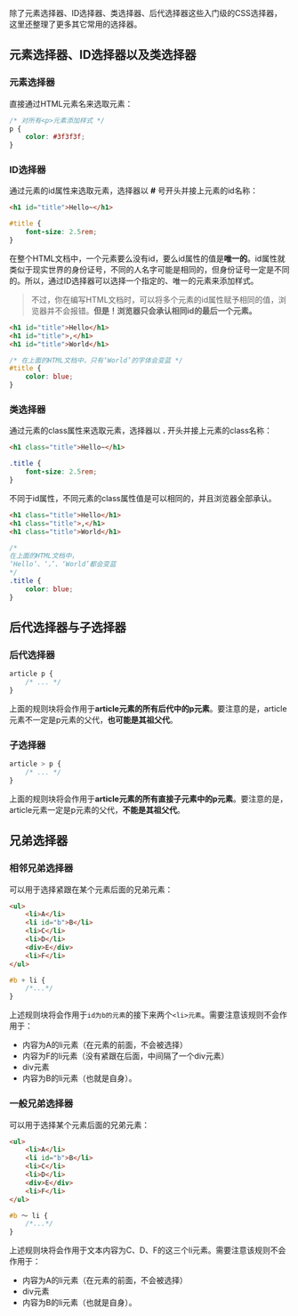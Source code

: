 除了元素选择器、ID选择器、类选择器、后代选择器这些入门级的CSS选择器，这里还整理了更多其它常用的选择器。
<!-- more -->
## 元素选择器、ID选择器以及类选择器
### 元素选择器
直接通过HTML元素名来选取元素：
```css
/* 对所有<p>元素添加样式 */
p {
    color: #3f3f3f;
}
```
### ID选择器
通过元素的id属性来选取元素，选择器以 **#** 号开头并接上元素的id名称：
```html
<h1 id="title">Hello~</h1>
```
```css
#title {
    font-size: 2.5rem;
}
```
在整个HTML文档中，一个元素要么没有id，要么id属性的值是**唯一的**。id属性就类似于现实世界的身份证号，不同的人名字可能是相同的，但身份证号一定是不同的。所以，通过ID选择器可以选择一个指定的、唯一的元素来添加样式。

> 不过，你在编写HTML文档时，可以将多个元素的id属性赋予相同的值，浏览器并不会报错。**但是！浏览器只会承认相同id的最后一个元素。**

```html
<h1 id="title">Hello</h1>
<h1 id="title">,</h1>
<h1 id="title">World</h1>
```
```css
/* 在上面的HTML文档中，只有‘World’的字体会变蓝 */
#title {
    color: blue;
}
```

### 类选择器
通过元素的class属性来选取元素，选择器以 **.** 开头并接上元素的class名称：
```html
<h1 class="title">Hello~</h1>
```
```css
.title {
    font-size: 2.5rem;
}
```
不同于id属性，不同元素的class属性值是可以相同的，并且浏览器全部承认。
```html
<h1 class="title">Hello</h1>
<h1 class="title">,</h1>
<h1 class="title">World</h1>
```
```css
/*
在上面的HTML文档中，
‘Hello’、‘，’、‘World’都会变蓝
*/
.title {
    color: blue;
}
```

## 后代选择器与子选择器
### 后代选择器
```css
article p {
    /* ... */
}
```
上面的规则块将会作用于**article元素的所有后代中的p元素**。要注意的是，article元素不一定是p元素的父代，**也可能是其祖父代**。

### 子选择器
```css
article > p {
    /* ... */
}
```
上面的规则块将会作用于**article元素的所有直接子元素中的p元素**。要注意的是，article元素一定是p元素的父代，**不能是其祖父代**。

## 兄弟选择器
### 相邻兄弟选择器
可以用于选择紧跟在某个元素后面的兄弟元素：
```html
<ul>
    <li>A</li>
    <li id="b">B</li>
    <li>C</li>
    <li>D</li>
    <div>E</div>
    <li>F</li>
</ul>
```
```css
#b + li {
    /*...*/
}
```
上述规则块将会作用于`id为b的元素`的接下来两个`<li>元素`。需要注意该规则不会作用于：
- 内容为A的li元素（在元素的前面，不会被选择）
- 内容为F的li元素（没有紧跟在后面，中间隔了一个div元素）
- div元素
- 内容为B的li元素（也就是自身）。

### 一般兄弟选择器
可以用于选择某个元素后面的兄弟元素：
```html
<ul>
    <li>A</li>
    <li id="b">B</li>
    <li>C</li>
    <li>D</li>
    <div>E</div>
    <li>F</li>
</ul>
```
```css
#b ～ li {
    /*...*/
}
```
上述规则块将会作用于文本内容为C、D、F的这三个li元素。需要注意该规则不会作用于：
- 内容为A的li元素（在元素的前面，不会被选择）
- div元素
- 内容为B的li元素（也就是自身）。
